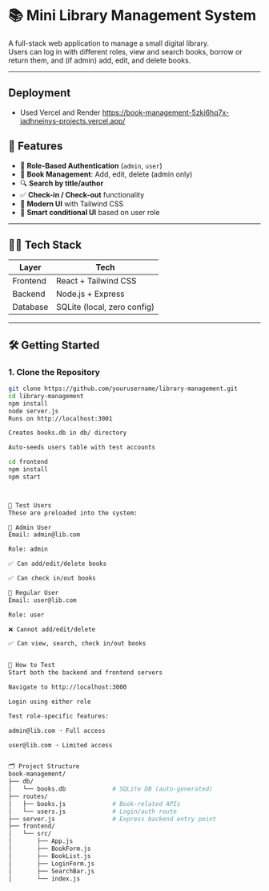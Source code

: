 # 📚 Mini Library Management System

A full-stack web application to manage a small digital library.  
Users can log in with different roles, view and search books, borrow or return them, and (if admin) add, edit, and delete books.

---

##  Deployment 
- Used Vercel and Render
https://book-management-5zki6hq7x-jadhneinys-projects.vercel.app/


## 🚀 Features

- 🔐 **Role-Based Authentication** (`admin`, `user`)
- 📘 **Book Management**: Add, edit, delete (admin only)
- 🔍 **Search by title/author**
- ✅ **Check-in / Check-out** functionality
- 🎨 **Modern UI** with Tailwind CSS
- 🧠 **Smart conditional UI** based on user role

---

## 🧑‍💻 Tech Stack

| Layer      | Tech                     |
|------------|--------------------------|
| Frontend   | React + Tailwind CSS     |
| Backend    | Node.js + Express        |
| Database   | SQLite (local, zero config) |

---

## 🛠️ Getting Started

### 1. Clone the Repository

```bash
git clone https://github.com/yourusername/library-management.git
cd library-management
npm install
node server.js
Runs on http://localhost:3001

Creates books.db in db/ directory

Auto-seeds users table with test accounts

cd frontend
npm install
npm start



👥 Test Users
These are preloaded into the system:

🔐 Admin User
Email: admin@lib.com

Role: admin

✅ Can add/edit/delete books

✅ Can check in/out books

👤 Regular User
Email: user@lib.com

Role: user

❌ Cannot add/edit/delete

✅ Can view, search, check in/out books


🧪 How to Test
Start both the backend and frontend servers

Navigate to http://localhost:3000

Login using either role

Test role-specific features:

admin@lib.com ➝ Full access

user@lib.com ➝ Limited access


🗂️ Project Structure
book-management/
├── db/
│   └── books.db             # SQLite DB (auto-generated)
├── routes/
│   ├── books.js             # Book-related APIs
│   └── users.js             # Login/auth route
├── server.js                # Express backend entry point
├── frontend/
│   └── src/
│       ├── App.js
│       ├── BookForm.js
│       ├── BookList.js
│       ├── LoginForm.js
│       ├── SearchBar.js
│       └── index.js

